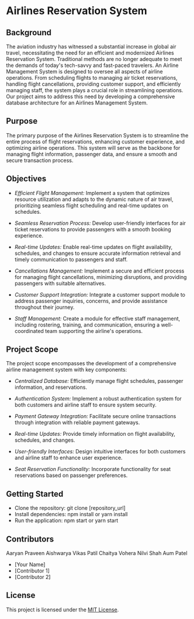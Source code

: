 # Airlines Reservation System

## Background

The aviation industry has witnessed a substantial increase in global air travel, necessitating the need for an efficient and modernized Airlines Reservation System. Traditional methods are no longer adequate to meet the demands of today's tech-savvy and fast-paced travelers. An Airline Management System is designed to oversee all aspects of airline operations. From scheduling flights to managing air ticket reservations, handling flight cancellations, providing customer support, and efficiently managing staff, the system plays a crucial role in streamlining operations. Our project aims to address this need by developing a comprehensive database architecture for an Airlines Management System.

## Purpose

The primary purpose of the Airlines Reservation System is to streamline the entire process of flight reservations, enhancing customer experience, and optimizing airline operations. This system will serve as the backbone for managing flight information, passenger data, and ensure a smooth and secure transaction process.

## Objectives

- *Efficient Flight Management:* Implement a system that optimizes resource utilization and adapts to the dynamic nature of air travel, prioritizing seamless flight scheduling and real-time updates on schedules.

- *Seamless Reservation Process:* Develop user-friendly interfaces for air ticket reservations to provide passengers with a smooth booking experience.

- *Real-time Updates:* Enable real-time updates on flight availability, schedules, and changes to ensure accurate information retrieval and timely communication to passengers and staff.

- *Cancellations Management:* Implement a secure and efficient process for managing flight cancellations, minimizing disruptions, and providing passengers with suitable alternatives.

- *Customer Support Integration:* Integrate a customer support module to address passenger inquiries, concerns, and provide assistance throughout their journey.

- *Staff Management:* Create a module for effective staff management, including rostering, training, and communication, ensuring a well-coordinated team supporting the airline's operations.

## Project Scope

The project scope encompasses the development of a comprehensive airline management system with key components:

- *Centralized Database:* Efficiently manage flight schedules, passenger information, and reservations.

- *Authentication System:* Implement a robust authentication system for both customers and airline staff to ensure system security.

- *Payment Gateway Integration:* Facilitate secure online transactions through integration with reliable payment gateways.

- *Real-time Updates:* Provide timely information on flight availability, schedules, and changes.

- *User-friendly Interfaces:* Design intuitive interfaces for both customers and airline staff to enhance user experience.

- *Seat Reservation Functionality:* Incorporate functionality for seat reservations based on passenger preferences.

## Getting Started

- Clone the repository: git clone [repository_url]
- Install dependencies: npm install or yarn install
- Run the application: npm start or yarn start

## Contributors
Aaryan Praveen 
Aishwarya Vikas Patil
Chaitya Vohera
Nilvi Shah
Aum Patel


- [Your Name]
- [Contributor 1]
- [Contributor 2]

## License

This project is licensed under the [MIT License](LICENSE.md).
